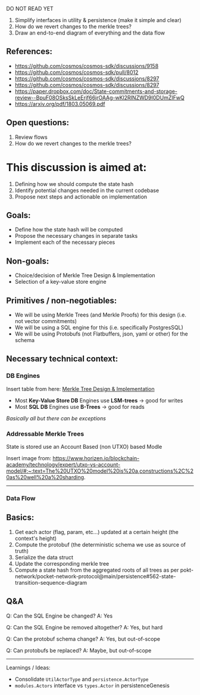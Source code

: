 DO NOT READ YET

1.  Simplify interfaces in utility & persistence (make it simple and clear)
2.  How do we revert changes to the merkle trees?
3.  Draw an end-to-end diagram of everything and the data flow

## References:

- https://github.com/cosmos/cosmos-sdk/discussions/9158
- https://github.com/cosmos/cosmos-sdk/pull/8012
- https://github.com/cosmos/cosmos-sdk/discussions/8297
- https://github.com/cosmos/cosmos-sdk/discussions/8297
- https://paper.dropbox.com/doc/State-commitments-and-storage-review--BpuF08OSksSkLeErjf66jrOAAg-wKl2RINZWD9I0DUmZIFwQ
- https://arxiv.org/pdf/1803.05069.pdf

## Open questions:

1. Review flows
2. How do we revert changes to the merkle trees?

# This discussion is aimed at:

1. Defining how we should compute the state hash
2. Identify potential changes needed in the current codebase
3. Propose next steps and actionable on implementation

## Goals:

- Define how the state hash will be computed
- Propose the necessary changes in separate tasks
- Implement each of the necessary pieces

## Non-goals:

- Choice/decision of Merkle Tree Design & Implementation
- Selection of a key-value store engine

## Primitives / non-negotiables:

- We will be using Merkle Trees (and Merkle Proofs) for this design (i.e. not vector commitments)
- We will be using a SQL engine for this (i.e. specifically PostgresSQL)
- We will be using Protobufs (not Flatbuffers, json, yaml or other) for the schema

## Necessary technical context:

### DB Engines

Insert table from here: [Merkle Tree Design & Implementation](https://tikv.org/deep-dive/key-value-engine/b-tree-vs-lsm/#summary)

- Most **Key-Value Store DB** Engines use **LSM-trees** -> good for writes
- Most **SQL DB** Engines use **B-Trees** -> good for reads

_Basically all but there can be exceptions_

### Addressable Merkle Trees

State is stored use an Account Based (non UTXO) based Modle

Insert image from: https://www.horizen.io/blockchain-academy/technology/expert/utxo-vs-account-model/#:~:text=The%20UTXO%20model%20is%20a,constructions%2C%20as%20well%20a%20sharding.

---

### Data Flow

## Basics:

1. Get each actor (flag, param, etc...) updated at a certain height (the context's height)
2. Compute the protobuf (the deterministic schema we use as source of truth)
3. Serialize the data struct
4. Update the corresponding merkle tree
5. Compute a state hash from the aggregated roots of all trees as per pokt-network/pocket-network-protocol@main/persistence#562-state-transition-sequence-diagram

## Q&A

Q: Can the SQL Engine be changed?
A: Yes

Q: Can the SQL Engine be removed altogether?
A: Yes, but hard

Q: Can the protobuf schema change?
A: Yes, but out-of-scope

Q: Can protobufs be replaced?
A: Maybe, but out-of-scope

---

Learnings / Ideas:

- Consolidate `UtilActorType` and `persistence.ActorType`
- `modules.Actors` interface vs `types.Actor` in persistenceGenesis
